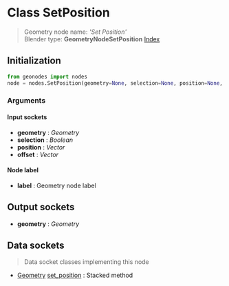 
# Class SetPosition

> Geometry node name: _'Set Position'_<br>Blender type:  **GeometryNodeSetPosition**
[Index](/docs/index.md)

## Initialization


```python
from geonodes import nodes
node = nodes.SetPosition(geometry=None, selection=None, position=None, offset=None, label=None)
```


### Arguments


#### Input sockets



- **geometry** : _Geometry_
- **selection** : _Boolean_
- **position** : _Vector_
- **offset** : _Vector_



#### Node label



- **label** : Geometry node label



## Output sockets



- **geometry** : _Geometry_



## Data sockets

> Data socket classes implementing this node


- [Geometry](../sockets/Geometry.md) [set_position](../sockets/Geometry.md#set_position) : Stacked method


